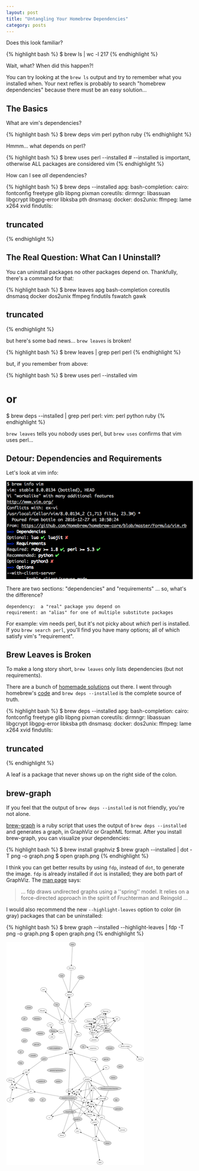 ```yaml
---
layout: post
title: "Untangling Your Homebrew Dependencies"
category: posts
---
```


Does this look familiar?

{% highlight bash %}
$ brew ls | wc -l
217
{% endhighlight %}

Wait, what? When did this happen?!

You can try looking at the  `brew ls` output and try to remember what you
installed when. Your next reflex is probably to search "homebrew dependencies"
because there must be an easy solution...


## The Basics

What are vim's dependencies?

{% highlight bash %}
$ brew deps vim
perl
python
ruby
{% endhighlight %}

Hmmm... what depends on perl?

{% highlight bash %}
$ brew uses perl --installed     # --installed is important, otherwise ALL packages are considered
vim
{% endhighlight %}

How can I see _all_ dependencies?

{% highlight bash %}
$ brew deps --installed
apg:
bash-completion:
cairo: fontconfig freetype glib libpng pixman
coreutils:
dirmngr: libassuan libgcrypt libgpg-error libksba pth
dnsmasq:
docker:
dos2unix:
ffmpeg: lame x264 xvid
findutils:
## truncated ##
{% endhighlight %}


## The Real Question: What Can I Uninstall?

You can uninstall packages no other packages depend on. Thankfully, there's a
command for that:

{% highlight bash %}
$ brew leaves
apg
bash-completion
coreutils
dnsmasq
docker
dos2unix
ffmpeg
findutils
fswatch
gawk
## truncated ##
{% endhighlight %}

but here's some bad news... `brew leaves` is broken!

{% highlight bash %}
$ brew leaves | grep perl
perl
{% endhighlight %}

but, if you remember from above:

{% highlight bash %}
$ brew uses perl --installed
vim
# or
$ brew deps --installed | grep perl
perl:
vim: perl python ruby
{% endhighlight %}

`brew leaves` tells you nobody uses perl, but `brew uses` confirms that vim uses perl...


## Detour: Dependencies and Requirements

Let's look at vim info:

![brew info vim](/assets/untangling-homebrew-dependencies/brew-info-vim.png)

There are two sections: "dependencies" and "requirements" ... so, what's the difference?

    dependency:  a "real" package you depend on  
    requirement: an "alias" for one of multiple substitute packages

For example: vim needs perl, but it's not picky about _which_ perl is installed.  
If you `brew search perl`, you'll find you have many options; all of which
satisfy vim's "requirement".


## Brew Leaves is Broken

To make a long story short, `brew leaves` only lists dependencies (but not
requirements).

There are a bunch of [homemade solutions](https://www.google.com/search?q=homebrew+dependencies)
out there. I went through homebrew's [code](https://github.com/Homebrew/brew/tree/master/Library/Homebrew/cmd) and `brew deps --installed` is the
complete source of truth.

{% highlight bash %}
$ brew deps --installed
apg:
bash-completion:
cairo: fontconfig freetype glib libpng pixman
coreutils:
dirmngr: libassuan libgcrypt libgpg-error libksba pth
dnsmasq:
docker:
dos2unix:
ffmpeg: lame x264 xvid
findutils:
## truncated ##
{% endhighlight %}

A leaf is a package that never shows up on the right side of the colon.


## brew-graph

If you feel that the output of `brew deps --installed` is not friendly, you're not alone.

[brew-graph](https://github.com/martido/brew-graph) is a ruby script that uses the output of `brew deps --installed` and generates a graph, in GraphViz or GraphML format. After you install brew-graph, you can visualize your dependencies:

{% highlight bash %}
$ brew install graphviz
$ brew graph --installed | dot -T png -o graph.png
$ open graph.png
{% endhighlight %}

I think you can get better results by using `fdp`, instead of `dot`, to
generate the image. `fdp` is already installed if `dot` is installed; they are
both part of GraphViz. The [man page](https://linux.die.net/man/1/fdp) says:

> ... fdp draws undirected graphs using a ''spring'' model. It relies on a force-directed approach in the spirit of Fruchterman and Reingold ...

I would also recommend the new `--highlight-leaves` option to color (in gray) packages that can be uninstalled:

{% highlight bash %}
$ brew graph --installed --highlight-leaves | fdp -T png -o graph.png
$ open graph.png
{% endhighlight %}

![brew deps as graph w/ highlights](/assets/untangling-homebrew-dependencies/brew-deps-hl.png)

